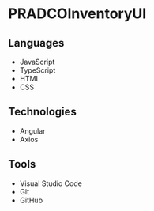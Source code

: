 # PRADCOInventoryUI

## Languages
* JavaScript 
* TypeScript 
* HTML 
* CSS 

## Technologies
* Angular
* Axios

## Tools
* Visual Studio Code
* Git 
* GitHub
